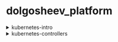 # dolgosheev_platform

<details>
<summary>kubernetes-intro</summary>

В первую очередь, необходимо собрать Dockerfile (присваиваю сразу имя репа, чтобы потом не тегать)

```text
docker build -t v0lshebnick/web-server:latest kubernetes-intro/web
```

пушим в реп

```text
docker push v0lshebnick/web-server:latest
```

запускаем под с манифестом

```text
kubectl.exe apply -f web-pod.yaml
```

наблюдаем за процессом запуска

```text
kubectl get pods -w
```

форвардим на локалхост

```text
kubectl port-forward --address 0.0.0.0 pod/web 8000:8000
```

чекаем из браузера по ссылке 

```text
http://127.0.0.1:8000/
```

</details>

<details>
<summary>kubernetes-controllers</summary>

В первую очередь, необходимо собрать Dockerfile фронтедна хипстершопа ( из папки с ним )

```text
docker build -t v0lshebnick/frontend:v0.0.1 .
docker build -t v0lshebnick/frontend:v0.0.2 .
```

пушим в реп

```text
docker push v0lshebnick/frontend:v0.0.1
docker push v0lshebnick/frontend:v0.0.2
```

Далее применяем rs - frontend-replicaset.yaml, убеждаемся что реплика поднялась 1 подом

```text
kubectl.exe apply -f frontend-replicaset.yaml
```

Увеличиваем до 3 подов

```text
kubectl scale replicaset frontend --replicas=3
```

Проверяем, что удалив поды они пересоздадутся

```text
kubectl delete pods -l app=frontend | kubectl get pods -l app=frontend -w
```

Проделываем те же самые операции для <b>paymentservice</b>

```text
v0lshebnick/paymentservice:v0.0.1
v0lshebnick/paymentservice:v0.0.2
```

Собираем для него deployment и применяем его paymentservice-deployment.yaml

```text
kubectl.exe apply -f paymentservice-deployment.yaml
```
</details>